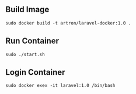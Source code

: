 ## Build Image
```
sudo docker build -t artron/laravel-docker:1.0 .

```

## Run Container
```
sudo ./start.sh
```

## Login Container
```
sudo docker exex -it laravel:1.0 /bin/bash

```
